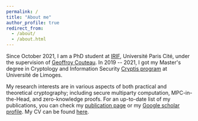 ```yaml
---
permalink: /
title: "About me"
author_profile: true
redirect_from: 
  - /about/
  - /about.html
---
```


Since October 2021, I am a PhD student at [IRIF](https://www.irif.fr/), Université Paris Cité, under the supervision of [Geoffroy Couteau](https://geoffroycouteau.github.io/). In 2019 -- 2021, I got my Master's degree in Cryptology and Information Security [Cryptis program](https://www.cryptis.fr/) at Université de Limoges.

My research interests are in various aspects of both practical and theoretical cryptography; including secure multiparty computation, MPC-in-the-Head, and zero-knowledge proofs. For an up-to-date list of my publications, you can check my [publication page](https://dungbui15.github.io/publications/) or my [Google scholar profile](https://scholar.google.com/citations?user=StGOHMUAAAAJ&hl=en&authuser=1). My CV can be found [here](/files/CV.pdf).
